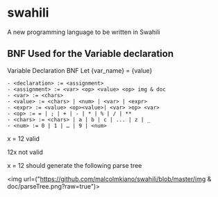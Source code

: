 # swahili
A new programming language to be written in Swahili

## BNF Used for the Variable declaration

Variable Declaration BNF
Let {var_name} =  {value}

    - <declaration> := <assignment>
    - <assignment> := <var> <op> <value> <op> img & doc
    - <var> := <chars>  
    - <value> := <chars> | <num> | <var> | <expr> 
    - <expr> := <value> <op><value>| <var> >op> <var>
    - <op> := = | ; | + | - | * | % | / | ** 
    - <chars> := <chars> | a | b | c | ... | z | _
    - <num> := 0 | 1 | … | 9 | <num>
        
x = 12 valid

12x not valid

x = 12 should generate the following parse tree

<img url=("https://github.com/malcolmkiano/swahili/blob/master/img & doc/parseTree.png?raw=true")>
